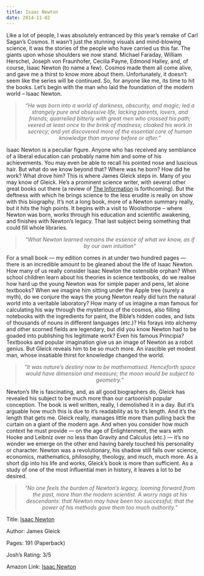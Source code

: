 ```yaml
---
title: Isaac Newton
date: 2014-11-02
---
```


<!--kg-card-begin: html--><p>Like a lot of people, I was absolutely entranced by this year’s remake of Carl Sagan’s Cosmos. It wasn&#8217;t just the stunning visuals and mind-blowing science, it was the stories of the people who have carried us this far. The giants upon whose shoulders we now stand. Michael Faraday, William Herschel, Joseph von Fraunhofer, Cecilia Payne, Edmond Halley, and, of course, Isaac Newton (to name a few). Cosmos made them all come alive, and gave me a thirst to know more about them. Unfortunately, it doesn’t seem like the series will be continued. So, for anyone like me, its time to hit the books. Let’s begin with the man who laid the foundation of the modern world &#8211; Isaac Newton.</span></p>
</p>
<blockquote>
<p class="p3" style="text-align: center;"><em><span class="s1">&#8220;He was born into a world of darkness, obscurity, and magic; led a strangely pure and obsessive life, lacking parents, lovers, and friends; quarrelled bitterly with great men who crossed his path; veered at least once to the brink of madness; cloaked his work in secrecy; and yet discovered more of the essential core of human knowledge than anyone before or after.&#8221;</span></em></p>
</blockquote>
<p class="p1"><span class="s1">Isaac Newton is a peculiar figure. Anyone who has received any semblance of a liberal education can probably name him and some of his achievements. You may even be able to recall his pointed nose and luscious hair. But what do we know beyond that? Where was he born? How did he work? What drove him? This is where James Gleick steps in. Many of you may know of Gleick. He’s a prominent science writer, with several other great books out there (a review of <a href="http://www.amazon.com/gp/product/1400096235/ref=as_li_tl?ie=UTF8&amp;camp=1789&amp;creative=390957&amp;creativeASIN=1400096235&amp;linkCode=as2&amp;tag=joshnichocom-20&amp;linkId=WJ6W55WGRAF7MDIH" target="_blank" rel="noopener noreferrer">The Information</a> is forthcoming). But the deftness with which he brings science to the less erudite is really on show with this biography. It’s not a long book, more of a Newton summary really, but it hits the high points. It begins with a visit to Woolsthorpe &#8211; where Newton was born, works through his education and scientific awakening, and finishes with Newton’s legacy. That last subject being something that could fill whole libraries.</span></p>
<blockquote>
<p class="p3" style="text-align: center;"><em><span class="s1">&#8220;What Newton learned remains the essence of what we know, as if by our own intuition&#8221;</span></em></p>
</blockquote>
<p class="p1"><span class="s1">For a small book — my edition comes in at under two hundred pages — there is an incredible amount to be gleaned about the life of Isaac Newton. How many of us really consider Isaac Newton the ostensible orphan? When school children learn about his theories in science textbooks, do we realise how hard up the young Newton was for simple paper and pens, let alone textbooks? When we imagine him sitting under the Apple tree (surely a myth), do we conjure the ways the young Newton really did turn the natural world into a veritable laboratory? How many of us imagine a man famous for calculating his way through the mysterious of the cosmos, also filling notebooks with the ingredients for paint, the Bible&#8217;s hidden codes, and lists of thousands of nouns in different languages (etc.)? His forays into alchemy and other scorned fields are legendary, but did you know Newton had to be goaded into publishing his legitimate work? Even his famous Principia? Textbooks and popular imagination give us an image of Newton as a robot genius. But Gleick reveals him to be so much more. An irascible yet modest man, whose insatiable thirst for knowledge changed the world.</span></p>
<blockquote>
<p class="p1" style="text-align: center;"><em><span class="s1">“It was nature’s destiny now to be mathematised. Henceforth space would have dimension and measure; the moon would be subject to geometry.”</span></em></p>
</blockquote>
<p class="p1"><span class="s1">Newton’s life is fascinating, and, as all good biographers do, Gleick has revealed his subject to be much more than our cartoonish popular conception. The book is well written, really, I demolished it in a day. But it’s arguable how much this is due to it’s readability as to it’s length. And it’s the length that gets me. Gleick really, manages little more than pulling back the curtain on a giant of the modern age. And when you consider how much context he must provide — on the age of Enlightenment, the wars with Hooke and Leibniz over no less than Gravity and Calculus (etc.) — it’s no wonder we emerge on the other end having barely touched his personality or character. Newton was a revolutionary, his shadow still falls over science, economics, mathematics, philosophy, theology, and much, much more. As a short dip into his life and works, Gleick’s book is more than sufficient. As a study of one of the most influential men in history, it leaves a lot to be desired.</span></p>
<blockquote>
<p class="p3" style="text-align: center;"><em><span class="s1">“No one feels the burden of Newton’s legacy, looming forward from the past, more than the modern scientist. A worry nags at his descendants: that Newton may have been too successful; that the power of his methods gave them too much authority.”</span></em></p>
</blockquote>
<p class="p1"><span class="s1">Title: <a href="http://www.amazon.com/gp/product/1400032954/ref=as_li_tl?ie=UTF8&amp;camp=1789&amp;creative=390957&amp;creativeASIN=1400032954&amp;linkCode=as2&amp;tag=joshnichocom-20&amp;linkId=WU6LXZFPN6JMW4S4" target="_blank" rel="noopener noreferrer">Isaac Newton</a></span></p>
<p class="p1"><span class="s1">Author: James Gleick</span></p>
<p class="p1"><span class="s1">Pages: 191 (Paperback)</span></p>
<p class="p1"><span class="s1">Josh’s Rating: 3/5</span></p>
<p class="p1"><span class="s1">Amazon Link: <a href="http://www.amazon.com/gp/product/1400032954/ref=as_li_tl?ie=UTF8&amp;camp=1789&amp;creative=390957&amp;creativeASIN=1400032954&amp;linkCode=as2&amp;tag=joshnichocom-20&amp;linkId=WU6LXZFPN6JMW4S4" target="_blank" rel="noopener noreferrer">Isaac Newton</a></span></p>
<!--kg-card-end: html-->